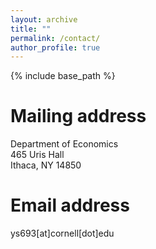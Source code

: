 ```yaml
---
layout: archive
title: ""
permalink: /contact/
author_profile: true
---
```

{% include base_path %}

Mailing address
======
Department of Economics\
465 Uris Hall\
Ithaca, NY 14850

Email address
=====
ys693[at]cornell[dot]edu
